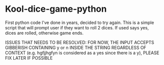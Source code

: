 # Kool-dice-game-python
First python code I've done in years, decided to try again. This is a simple script that will prompt user if they want to roll 2 dices. If used says yes, dices are rolled, otherwise game ends.


ISSUES THAT NEEDS TO BE RESOLVED:
FOR NOW, THE INPUT ACCEPTS GIBBERISH CONTAINING y or n INSIDE THE STRING REGARDLESS OF CONTEXT (e.g. hgfjjhgfyn is considered as a yes since there is a y), PLEASE FIX LATER IF POSSIBLE
